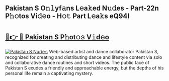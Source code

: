 ## Pakistan S O𝚗𝚕yf𝚊ns L𝚎a𝚔ed N𝚞𝚍es - Part-22n P𝚑𝚘tos Vi𝚍𝚎o - H𝚘𝚝 Part L𝚎a𝚔s eQ94I

# <h2><a href="http://kf10o1q.oniu.top/?m=Pakistan+S">🔗👉 🔴 Pakistan S P𝚑ot𝚘𝚜 V𝚒d𝚎o</a></h2>

[![Pakistan S Nu𝚍e𝚜](https://i.imgur.com/0qMVB7G.gif)](http://kf10o1q.oniu.top/?m=Pakistan+S)
Web-based artist and dance collaborator Pakistan S, recognized for creating and distributing dance and lifestyle content via solo and collaborative dance routines and short videos. The public face of Pakistan S exudes a friendly and approachable energy, but the depths of his personal life remain a captivating mystery.  

